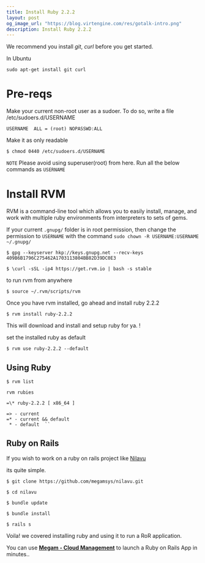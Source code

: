 ```yaml
---
title: Install Ruby 2.2.2
layout: post
og_image_url: "https://blog.virtengine.com/res/gotalk-intro.png"
description: Install Ruby 2.2.2
---
```


We recommend you install *git*, *curl* before you get started.

In Ubuntu

	sudo apt-get install git curl

# Pre-reqs

Make your current non-root user as a sudoer. To do so, write a file /etc/sudoers.d/USERNAME

    USERNAME  ALL = (root) NOPASSWD:ALL

Make it as only readable

    $ chmod 0440 /etc/sudoers.d/USERNAME

`NOTE` Please avoid using superuser(root) from here. Run all the below commands as `USERNAME`

# Install RVM

RVM is a command-line tool which allows you to easily install, manage, and work with multiple ruby environments from interpreters to sets of gems.

If your current `.gnupg/` folder is in root permission, then change the permission to `USERNAME` with the command `sudo chown -R USERNAME:USERNAME ~/.gnupg/`

	$ gpg --keyserver hkp://keys.gnupg.net --recv-keys 409B6B1796C275462A1703113804BB82D39DC0E3

	$ \curl -sSL -ip4 https://get.rvm.io | bash -s stable

to run rvm from anywhere

	$ source ~/.rvm/scripts/rvm

Once you have rvm installed, go ahead and  install ruby 2.2.2


	$ rvm install ruby-2.2.2


This will download and install and setup ruby for ya. !

set the installed ruby as default

	$ rvm use ruby-2.2.2 --default

## Using Ruby

	$ rvm list

	rvm rubies

	=\* ruby-2.2.2 [ x86_64 ]

	=> - current
	=* - current && default
	 * - default  ``

## Ruby on Rails
If you wish to work on a ruby on rails project like [Nilavu](https://github.com/megamsys/nilavu.git)

its quite simple.

	$ git clone https://github.com/megamsys/nilavu.git

	$ cd nilavu

	$ bundle update

	$ bundle install

	$ rails s


Voila! we covered installing ruby and using it to run a RoR application.

You can use **[Megam - Cloud Management](https://www.megam.io)** to launch a Ruby on Rails App in minutes..
